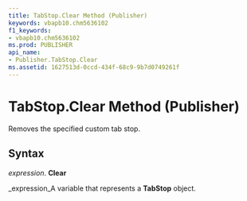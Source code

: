 ```yaml
---
title: TabStop.Clear Method (Publisher)
keywords: vbapb10.chm5636102
f1_keywords:
- vbapb10.chm5636102
ms.prod: PUBLISHER
api_name:
- Publisher.TabStop.Clear
ms.assetid: 1627513d-0ccd-434f-68c9-9b7d0749261f
---
```



# TabStop.Clear Method (Publisher)

Removes the specified custom tab stop.


## Syntax

 _expression_. **Clear**

 _expression_A variable that represents a  **TabStop** object.


